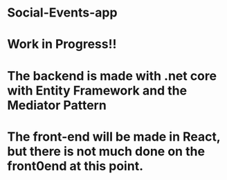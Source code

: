 ﻿# Social-Events-app
 
 # Work in Progress!!
 
 # The backend is made with .net core with Entity Framework and the Mediator Pattern
 
 # The front-end will be made in React, but there is not much done on the front0end at this point. 
